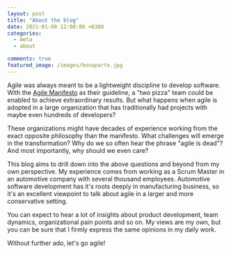 ```yaml
---
layout: post
title: "About the blog"
date: 2021-01-08 12:00:00 +0300
categories: 
  - meta
  - about

comments: true
featured_image: /images/bonaparte.jpg
---
```


Agile was always meant to be a lightweight discipline to develop software. With the [Agile Manifesto](https://agilemanifesto.org/) as their guideline, a "two pizza" team could be enabled to achieve extraordinary results. But what happens when agile is adopted in a large organization that has traditionally had projects with maybe even hundreds of developers? 

These organizations might have decades of experience working from the exact opposite philosophy than the manifesto. What challenges will emerge in the transformation? Why do we so often hear the phrase "agile is dead"? And most importantly, why should we even care?

<!-- excerpt-end -->
This blog aims to drill down into the above questions and beyond from my own perspective. My experience comes from working as a Scrum Master in an automotive company with several thousand employees. Automotive software development has it's roots deeply in manufacturing business, so it's an excellent viewpoint to talk about agile in a larger and more conservative setting. 

You can expect to hear a lot of insights about product development, team dynamics, organizational pain points and so on. My views are my own, but you can be sure that I firmly express the same opinions in my daily work. 

Without further ado, let's go agile!

